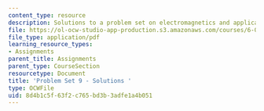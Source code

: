 ```yaml
---
content_type: resource
description: Solutions to a problem set on electromagnetics and applications.
file: https://ol-ocw-studio-app-production.s3.amazonaws.com/courses/6-013-electromagnetics-and-applications-fall-2005/8d4b1c5f63f2c765bd3b3adfe1a4b051_ps9_solution.pdf
file_type: application/pdf
learning_resource_types:
- Assignments
parent_title: Assignments
parent_type: CourseSection
resourcetype: Document
title: 'Problem Set 9 - Solutions '
type: OCWFile
uid: 8d4b1c5f-63f2-c765-bd3b-3adfe1a4b051
---
```

